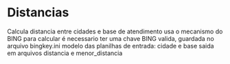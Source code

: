 # Distancias
Calcula distancia entre cidades e base de atendimento
usa o mecanismo do BING para calcular
é necessario ter uma chave BING valida, guardada no arquivo bingkey.ini
modelo das planilhas de entrada: cidade e base
saida em arquivos distancia e menor_distancia

